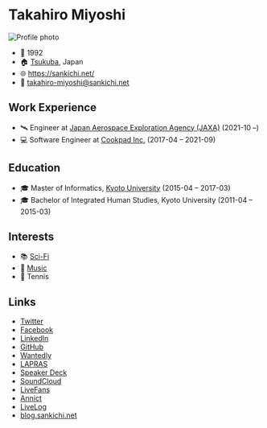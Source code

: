 # Takahiro Miyoshi

![Profile photo](https://www.gravatar.com/avatar/bce862d9ab172a7b03e836640014f6e6?s=256 "Playing the bass guitar at https://osafes.tokyo/archives/2018summer/")

- 🎂 1992
- 🏠 [Tsukuba](https://www.openstreetmap.org/relation/2682891), Japan
- 🌐 https://sankichi.net/
- 📧 takahiro-miyoshi@sankichi.net

## Work Experience

- 🛰 Engineer at [Japan Aerospace Exploration Agency (JAXA)](https://www.jaxa.jp/) (2021-10 –)
- 💻 Software Engineer at [Cookpad Inc.](https://info.cookpad.com/) (2017-04 – 2021-09)

## Education

- 🎓 Master of Informatics, [Kyoto University](https://www.kyoto-u.ac.jp/) (2015-04 – 2017-03)
- 🎓 Bachelor of Integrated Human Studies, Kyoto University (2011-04 – 2015-03)

## Interests

- 📚 [Sci-Fi](https://sankichi.net/sci-fi)
- 🎸 [Music](https://sankichi.net/music)
- 🎾 Tennis

## Links

- [Twitter](https://twitter.com/sankichi92)
- [Facebook](https://www.facebook.com/sankichi92)
- [LinkedIn](https://www.linkedin.com/in/sankichi92/)
- [GitHub](https://github.com/sankichi92)
- [Wantedly](https://www.wantedly.com/id/sankichi92)
- [LAPRAS](https://lapras.com/public/sankichi92)
- [Speaker Deck](https://speakerdeck.com/sankichi92)
- [SoundCloud](https://soundcloud.com/sankichi92)
- [LiveFans](https://www.livefans.jp/users/prf/B400c08315071a8f)
- [Annict](https://annict.jp/@sankichi92/watched)
- [LiveLog](https://livelog.ku-unplugged.net/members/1)
- [blog.sankichi.net](https://blog.sankichi.net/)
